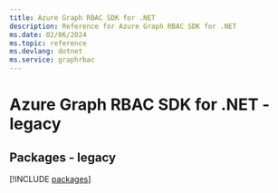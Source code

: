 ```yaml
---
title: Azure Graph RBAC SDK for .NET
description: Reference for Azure Graph RBAC SDK for .NET
ms.date: 02/06/2024
ms.topic: reference
ms.devlang: dotnet
ms.service: graphrbac
---
```

# Azure Graph RBAC SDK for .NET - legacy
## Packages - legacy
[!INCLUDE [packages](graph-rbac-index.md)]